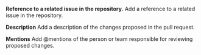 **Reference to a related issue in the repository.**
Add a reference to a related issue in the repository.

**Description**
Add a description of the changes proposed in the pull request.

**Mentions**
Add @mentions of the person or team responsible for reviewing proposed changes.